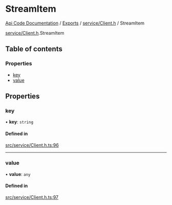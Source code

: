 # StreamItem
 
[Api Code Documentation](../README.md) / [Exports](../modules.md) / [service/Client.h](../modules/service_Client_h.md) / StreamItem

[service/Client.h](../modules/service_Client_h.md).StreamItem

## Table of contents

### Properties

- [key](service_Client_h.StreamItem.md#key)
- [value](service_Client_h.StreamItem.md#value)

## Properties

### key

• **key**: `string`

#### Defined in

[src/service/Client.h.ts:96](https://github.com/openkfw/TruBudget/blob/e3c318d/api/src/service/Client.h.ts#L96)

___

### value

• **value**: `any`

#### Defined in

[src/service/Client.h.ts:97](https://github.com/openkfw/TruBudget/blob/e3c318d/api/src/service/Client.h.ts#L97)

